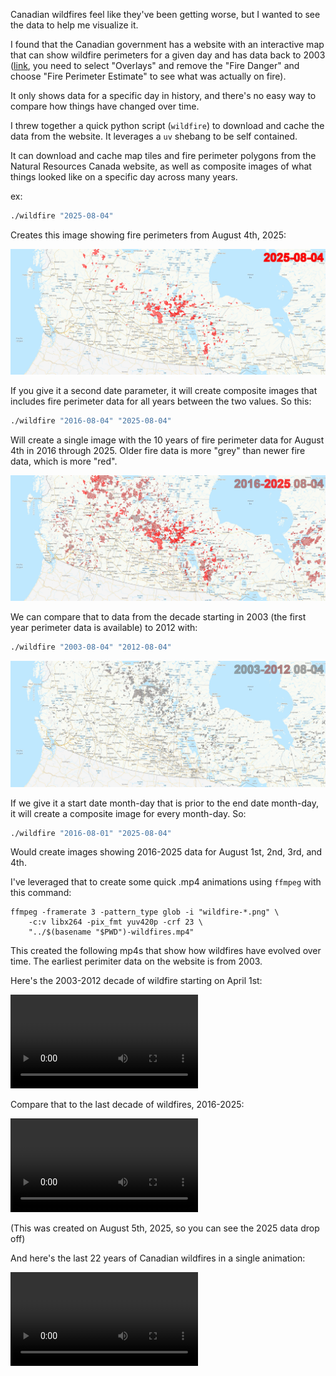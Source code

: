Canadian wildfires feel like they've been getting worse, but I wanted to see the data to help me visualize it. 

I found that the Canadian government has a website with an interactive map that can show wildfire perimeters for a given day and has data back to 2003 ([link](https://cwfis.cfs.nrcan.gc.ca/interactive-map?zoom=3&center=-489719.35496475064%2C659612.9289316565&month=8&day=4&year=2025#iMap), you need to select "Overlays" and remove the "Fire Danger" and choose "Fire Perimeter Estimate" to see what was actually on fire).

It only shows data for a specific day in history, and there's no easy way to compare how things have changed over time.

I threw together a quick python script (`wildfire`) to download and cache the data from the website.  It leverages a `uv` shebang to be self contained.

It can download and cache map tiles and fire perimeter polygons from the Natural Resources Canada website, as well as composite images of what things looked like on a specific day across many years.

ex:

```bash
./wildfire "2025-08-04" 
```

Creates this image showing fire perimeters from August 4th, 2025:

![Canadian Wildfire Perimeters on August 4th, 2025](examples/wildfire-2025-08-04-z6-10x4.png)


If you give it a second date parameter, it will create composite images that includes fire perimeter data for all years between the two values.  So this:
```bash
./wildfire "2016-08-04" "2025-08-04"
```

Will create a single image with the 10 years of fire perimeter data for August 4th in 2016 through 2025.  Older fire data is more "grey" than newer fire data, which is more "red".

![Canadian Wildfire Perimeters on August 4th, 2016 through 2025](examples/wildfire-2016-2025-08-04-z6-10x4.png)

We can compare that to data from the decade starting in 2003 (the first year perimeter data is available) to 2012 with:

```bash
./wildfire "2003-08-04" "2012-08-04"
```

![Canadian Wildfire Perimeters on August 4th, 2003 through 2012](examples/wildfire-2003-2012-08-04-z6-10x4.png)


If we give it a start date month-day that is prior to the end date month-day, it will create a composite image for every month-day.  So:

```bash
./wildfire "2016-08-01" "2025-08-04"
```

Would create images showing 2016-2025 data for August 1st, 2nd, 3rd, and 4th.

I've leveraged that to create some quick .mp4 animations using `ffmpeg` with this command:

```
ffmpeg -framerate 3 -pattern_type glob -i "wildfire-*.png" \
    -c:v libx264 -pix_fmt yuv420p -crf 23 \
    "../$(basename "$PWD")-wildfires.mp4"
```

This created the following mp4s that show how wildfires have evolved over time. The earliest perimiter data on the website is from 2003.  

Here's the 2003-2012 decade of wildfire starting on April 1st:

![2003-2012 Canadian wildfires](examples/2003-2012-wildfires.mp4)

Compare that to the last decade of wildfires, 2016-2025:

![2016-2025 Canadian wildfires](examples/2016-2025-wildfires.mp4)

(This was created on August 5th, 2025, so you can see the 2025 data drop off)

And here's the last 22 years of Canadian wildfires in a single animation:

![2003-2025 Canadian wildfires](examples/2003-2025-wildfires.mp4)
